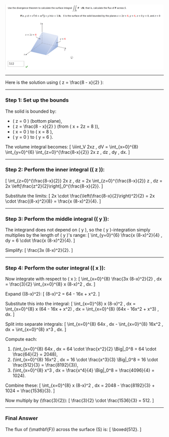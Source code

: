 
![](./q3.png)

---

Here is the solution using \( z = \frac{8 - x}{2} \):

---

### Step 1: Set up the bounds
The solid is bounded by:
- \( z = 0 \) (bottom plane),
- \( z = \frac{8 - x}{2} \) (from \( x + 2z = 8 \)),
- \( x = 0 \) to \( x = 8 \),
- \( y = 0 \) to \( y = 6 \).

The volume integral becomes:
\[
\iiint_V 2xz \, dV = \int_{x=0}^{8} \int_{y=0}^{6} \int_{z=0}^{\frac{8-x}{2}} 2x z \, dz \, dy \, dx.
\]

---

### Step 2: Perform the inner integral (\( z \)):
\[
\int_{z=0}^{\frac{8-x}{2}} 2x z \, dz = 2x \int_{z=0}^{\frac{8-x}{2}} z \, dz = 2x \left[\frac{z^2}{2}\right]_0^{\frac{8-x}{2}}.
\]

Substitute the limits:
\[
2x \cdot \frac{\left(\frac{8-x}{2}\right)^2}{2} = 2x \cdot \frac{(8-x)^2}{8} = \frac{x (8-x)^2}{4}.
\]

---

### Step 3: Perform the middle integral (\( y \)):
The integrand does not depend on \( y \), so the \( y \)-integration simply multiplies by the length of \( y \)'s range:
\[
\int_{y=0}^{6} \frac{x (8-x)^2}{4} \, dy = 6 \cdot \frac{x (8-x)^2}{4}.
\]

Simplify:
\[
\frac{3x (8-x)^2}{2}.
\]

---

### Step 4: Perform the outer integral (\( x \)):
Now integrate with respect to \( x \):
\[
\int_{x=0}^{8} \frac{3x (8-x)^2}{2} \, dx = \frac{3}{2} \int_{x=0}^{8} x (8-x)^2 \, dx.
\]

Expand \((8-x)^2\):
\[
(8-x)^2 = 64 - 16x + x^2.
\]

Substitute this into the integral:
\[
\int_{x=0}^{8} x (8-x)^2 \, dx = \int_{x=0}^{8} x (64 - 16x + x^2) \, dx = \int_{x=0}^{8} (64x - 16x^2 + x^3) \, dx.
\]

Split into separate integrals:
\[
\int_{x=0}^{8} 64x \, dx - \int_{x=0}^{8} 16x^2 \, dx + \int_{x=0}^{8} x^3 \, dx.
\]

Compute each:
1. \(\int_{x=0}^{8} 64x \, dx = 64 \cdot \frac{x^2}{2} \Big|_0^8 = 64 \cdot \frac{64}{2} = 2048\),
2. \(\int_{x=0}^{8} 16x^2 \, dx = 16 \cdot \frac{x^3}{3} \Big|_0^8 = 16 \cdot \frac{512}{3} = \frac{8192}{3}\),
3. \(\int_{x=0}^{8} x^3 \, dx = \frac{x^4}{4} \Big|_0^8 = \frac{4096}{4} = 1024\).

Combine these:
\[
\int_{x=0}^{8} x (8-x)^2 \, dx = 2048 - \frac{8192}{3} + 1024 = \frac{1536}{3}.
\]

Now multiply by \(\frac{3}{2}\):
\[
\frac{3}{2} \cdot \frac{1536}{3} = 512.
\]

---

### Final Answer
The flux of \(\mathbf{F}\) across the surface \(S\) is:
\[
\boxed{512}.
\]